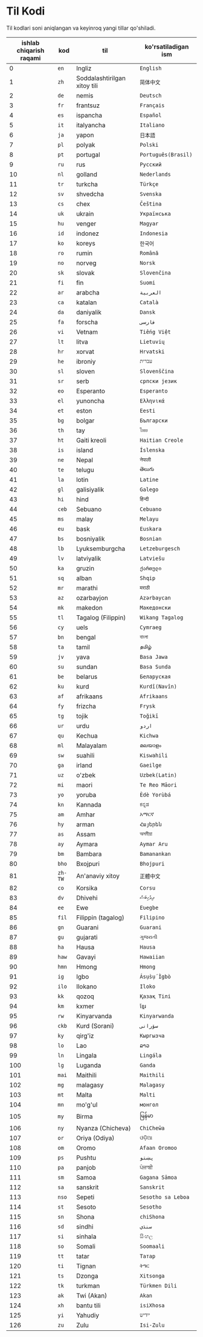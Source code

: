# Til Kodi

Til kodlari soni aniqlangan va keyinroq yangi tillar qo'shiladi.

| ishlab chiqarish raqami | kod | til | ko'rsatiladigan ism |
| - | - | - | - |
| 0 | `en` | Ingliz | `English` |
| 1 | `zh` | Soddalashtirilgan xitoy tili | `简体中文` |
| 2 | `de` | nemis | `Deutsch` |
| 3 | `fr` | frantsuz | `Français` |
| 4 | `es` | ispancha | `Español` |
| 5 | `it` | italyancha | `Italiano` |
| 6 | `ja` | yapon | `日本語` |
| 7 | `pl` | polyak | `Polski` |
| 8 | `pt` | portugal | `Português(Brasil)` |
| 9 | `ru` | rus | `Русский` |
| 10 | `nl` | golland | `Nederlands` |
| 11 | `tr` | turkcha | `Türkçe` |
| 12 | `sv` | shvedcha | `Svenska` |
| 13 | `cs` | chex | `Čeština` |
| 14 | `uk` | ukrain | `Українська` |
| 15 | `hu` | venger | `Magyar` |
| 16 | `id` | indonez | `Indonesia` |
| 17 | `ko` | koreys | `한국어` |
| 18 | `ro` | rumin | `Română` |
| 19 | `no` | norveg | `Norsk` |
| 20 | `sk` | slovak | `Slovenčina` |
| 21 | `fi` | fin | `Suomi` |
| 22 | `ar` | arabcha | `العربية` |
| 23 | `ca` | katalan | `Català` |
| 24 | `da` | daniyalik | `Dansk` |
| 25 | `fa` | forscha | `فارسی` |
| 26 | `vi` | Vetnam | `Tiếng Việt` |
| 27 | `lt` | litva | `Lietuvių` |
| 28 | `hr` | xorvat | `Hrvatski` |
| 29 | `he` | ibroniy | `עברית` |
| 30 | `sl` | sloven | `Slovenščina` |
| 31 | `sr` | serb | `српски језик` |
| 32 | `eo` | Esperanto | `Esperanto` |
| 33 | `el` | yunoncha | `Ελληνικά` |
| 34 | `et` | eston | `Eesti` |
| 35 | `bg` | bolgar | `Български` |
| 36 | `th` | tay | `ไทย` |
| 37 | `ht` | Gaiti kreoli | `Haitian Creole` |
| 38 | `is` | island | `Íslenska` |
| 39 | `ne` | Nepal | `नेपाली` |
| 40 | `te` | telugu | `తెలుగు` |
| 41 | `la` | lotin | `Latine` |
| 42 | `gl` | galisiyalik | `Galego` |
| 43 | `hi` | hind | `हिन्दी` |
| 44 | `ceb` | Sebuano | `Cebuano` |
| 45 | `ms` | malay | `Melayu` |
| 46 | `eu` | bask | `Euskara` |
| 47 | `bs` | bosniyalik | `Bosnian` |
| 48 | `lb` | Lyuksemburgcha | `Letzeburgesch` |
| 49 | `lv` | latviyalik | `Latviešu` |
| 50 | `ka` | gruzin | `ქართული` |
| 51 | `sq` | alban | `Shqip` |
| 52 | `mr` | marathi | `मराठी` |
| 53 | `az` | ozarbayjon | `Azərbaycan` |
| 54 | `mk` | makedon | `Македонски` |
| 55 | `tl` | Tagalog (Filippin) | `Wikang Tagalog` |
| 56 | `cy` | uels | `Cymraeg` |
| 57 | `bn` | bengal | `বাংলা` |
| 58 | `ta` | tamil | `தமிழ்` |
| 59 | `jv` | yava | `Basa Jawa` |
| 60 | `su` | sundan | `Basa Sunda` |
| 61 | `be` | belarus | `Беларуская` |
| 62 | `ku` | kurd | `Kurdî(Navîn)` |
| 63 | `af` | afrikaans | `Afrikaans` |
| 64 | `fy` | frizcha | `Frysk` |
| 65 | `tg` | tojik | `Toğikī` |
| 66 | `ur` | urdu | `اردو` |
| 67 | `qu` | Kechua | `Kichwa` |
| 68 | `ml` | Malayalam | `മലയാളം` |
| 69 | `sw` | suahili | `Kiswahili` |
| 70 | `ga` | irland | `Gaeilge` |
| 71 | `uz` | o'zbek | `Uzbek(Latin)` |
| 72 | `mi` | maori | `Te Reo Māori` |
| 73 | `yo` | yoruba | `Èdè Yorùbá` |
| 74 | `kn` | Kannada | `ಕನ್ನಡ` |
| 75 | `am` | Amhar | `አማርኛ` |
| 76 | `hy` | arman | `Հայերեն` |
| 77 | `as` | Assam | `অসমীয়া` |
| 78 | `ay` | Aymara | `Aymar Aru` |
| 79 | `bm` | Bambara | `Bamanankan` |
| 80 | `bho` | Bxojpuri | `Bhojpuri` |
| 81 | `zh-TW` | An'anaviy xitoy | `正體中文` |
| 82 | `co` | Korsika | `Corsu` |
| 83 | `dv` | Dhivehi | `ދިވެހިބަސް` |
| 84 | `ee` | Ewe | `Eʋegbe` |
| 85 | `fil` | Filippin (tagalog) | `Filipino` |
| 86 | `gn` | Guarani | `Guarani` |
| 87 | `gu` | gujarati | `ગુજરાતી` |
| 88 | `ha` | Hausa | `Hausa` |
| 89 | `haw` | Gavayi | `Hawaiian` |
| 90 | `hmn` | Hmong | `Hmong` |
| 91 | `ig` | Igbo | `Ásụ̀sụ́ Ìgbò` |
| 92 | `ilo` | Ilokano | `Iloko` |
| 93 | `kk` | qozoq | `Қазақ Тілі` |
| 94 | `km` | kxmer | `ខ្មែរ` |
| 95 | `rw` | Kinyarvanda | `Kinyarwanda` |
| 96 | `ckb` | Kurd (Sorani) | `سۆرانی` |
| 97 | `ky` | qirg'iz | `Кыргызча` |
| 98 | `lo` | Lao | `ລາວ` |
| 99 | `ln` | Lingala | `Lingála` |
| 100 | `lg` | Luganda | `Ganda` |
| 101 | `mai` | Maithili | `Maithili` |
| 102 | `mg` | malagasy | `Malagasy` |
| 103 | `mt` | Malta | `Malti` |
| 104 | `mn` | mo'g'ul | `монгол` |
| 105 | `my` | Birma | `မြန်မာ` |
| 106 | `ny` | Nyanza (Chicheva) | `ChiCheŵa` |
| 107 | `or` | Oriya (Odiya) | `ଓଡ଼ିଆ` |
| 108 | `om` | Oromo | `Afaan Oromoo` |
| 109 | `ps` | Pushtu | `پښتو` |
| 110 | `pa` | panjob | `ਪੰਜਾਬੀ` |
| 111 | `sm` | Samoa | `Gagana Sāmoa` |
| 112 | `sa` | sanskrit | `Sanskrit` |
| 113 | `nso` | Sepeti | `Sesotho sa Leboa` |
| 114 | `st` | Sesoto | `Sesotho` |
| 115 | `sn` | Shona | `chiShona` |
| 116 | `sd` | sindhi | `سنڌي` |
| 117 | `si` | sinhala | `සිංහල` |
| 118 | `so` | Somali | `Soomaali` |
| 119 | `tt` | tatar | `Татар` |
| 120 | `ti` | Tignan | `ትግር` |
| 121 | `ts` | Dzonga | `Xitsonga` |
| 122 | `tk` | turkman | `Türkmen Dili` |
| 123 | `ak` | Twi (Akan) | `Akan` |
| 124 | `xh` | bantu tili | `isiXhosa` |
| 125 | `yi` | Yahudiy | `ייִדיש` |
| 126 | `zu` | Zulu | `Isi-Zulu` |